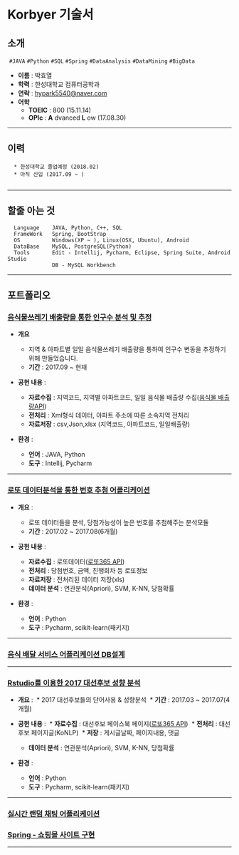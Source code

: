 # Korbyer 기술서


## 소개
  ```#JAVA``` ```#Python``` ```#SQL```  ```#Spring``` ```#DataAnalysis``` ```#DataMining``` ```#BigData``` 
* __이름__ : 박효열
* __학력__ : 한성대학교 컴퓨터공학과
* __연락__ : hypark5540@naver.com
* __어학__ 
  * __TOEIC__ : 800 (15.11.14) 
  * __OPIc__  : __A__ dvanced __L__ ow  (17.08.30)

- - -

## 이력
~~~
  * 한성대학교 졸업예정 (2018.02)
  * 아직 신입 (2017.09 ~ )
  
~~~

- - -

## 할줄 아는 것
~~~
  Language    JAVA, Python, C++, SQL
  FrameWork   Spring, BootStrap
  OS          Windows(XP ~ ), Linux(OSX, Ubuntu), Android
  DataBase    MySQL, PostgreSQL(Python)
  Tools       Edit - Intellij, Pycharm, Eclipse, Spring Suite, Android Studio
              DB - MySQL Workbench
~~~

- - -

## 포트폴리오

### [음식물쓰레기 배출량을 통한 인구수 분석 및 추정](https://github.com/Korbyer/JavaCrawler)


* __개요__
  * 지역 & 아파트별 일일 음식물쓰레기 배출량을 통하여 인구수 변동을 추정하기 위해 만들었습니다.
  * __기간__ : 2017.09 ~ 현재
  
* __공헌 내용__ :
  * __자료수집__ : 지역코드, 지역별 아파트코드, 일일 음식물 배출량 수집([음식물 배출량API](https://www.data.go.kr/dataset/3045421/openapi.do))
  * __전처리__ : Xml형식 데이터, 아파트 주소에 따른 소속지역 전처리
  * __자료저장__ : csv,Json,xlsx (지역코드, 아파트코드, 일일배출량)
 
 
* __환경__ :
  * __언어__ : JAVA, Python
  * __도구__ : Intellij, Pycharm


- - -

### [로또 데이터분석을 통한 번호 추첨 어플리케이션](https://github.com/Korbyer/MLModule)


* __개요__ :
  * 로또 데이터들을 분석, 당첨가능성이 높은 번호를 추첨해주는 분석모듈
  * __기간__ : 2017.02 ~ 2017.08(6개월)
  
* __공헌 내용__ :
  * __자료수집__ : 로또데이터([로또365 API](http://www.nlotto.co.kr/common.do?method=getLottoNumber))
  * __전처리__ : 당첨번호, 금액, 진행회차 등 로또정보
  * __자료저장__ : 전처리된 데이터 저장(xls)
  * __데이터 분석__ : 연관분석(Apriori), SVM, K-NN, 당첨확률
  
  
* __환경__ :
  * __언어__ : Python
  * __도구__ : Pycharm, scikit-learn(패키지)

- - -
### [음식 배달 서비스 어플리케이션 DB설계]()



- - -
### [Rstudio를 이용한 2017 대선후보 성향 분석](https://github.com/Korbyer/RModule_2017)


* __개요__ :
  * 2017 대선후보들의 단어사용 & 성향분석
  * __기간__ : 2017.03 ~ 2017.07(4개월)
  
* __공헌 내용__ :
  * __자료수집__ : 대선후보 페이스북 페이지([로또365 API](http://www.nlotto.co.kr/common.do?method=getLottoNumber))
  * __전처리__ : 대선후보 페이지글(KoNLP)
  * __저장__ : 게시글날짜, 페이지내용, 댓글
  * __데이터 분석__ : 연관분석(Apriori), SVM, K-NN, 당첨확률
  
  
* __환경__ :
  * __언어__ : Python
  * __도구__ : Pycharm, scikit-learn(패키지)
  
- - -


### [실시간 랜덤 채팅 어플리케이션](https://github.com/Korbyer/RandomChatting)

### [Spring - 쇼핑몰 사이트 구현](https://github.com/Korbyer/OnlineShopping)

- - -

